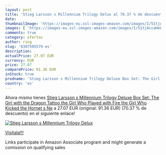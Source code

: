 ```yaml
---
layout: post
title: 'Stieg Larsson s Millennium Trilogy Delux al 70.37 % de descuento'
date: 
thumbnailImage: 'https://images-eu.ssl-images-amazon.com/images/I/51tjAccaHeL._SL200_.jpg'
images: [ 'https://images-eu.ssl-images-amazon.com/images/I/51tjAccaHeL._SL200_.jpg' ]
comments: true
category: ofertas
author: ring
slug: '0307595579-es'
description:
actualPrice: 27.07 EUR
currency: EUR
price: 27.07
comparePrice: 91.36 EUR
inStock: true
prodname: 'Stieg Larsson s Millennium Trilogy Deluxe Box Set: The Girl with the Dragon Tattoo  the Girl Who Played with Fire  the Girl Who Kicked the Hornet s Ne'
country: 'es'
---
```


Ahora mismo tienes [Stieg Larsson s Millennium Trilogy Deluxe Box Set: The Girl with the Dragon Tattoo  the Girl Who Played with Fire  the Girl Who Kicked the Hornet s Ne](https://www.amazon.es/dp/0307595579/?tag=tolees-21) a 27.07 EUR (original: 91.36 EUR) (70.37 %  de descuento) en el siguiente enlace!

[![Stieg Larsson s Millennium Trilogy Delux](https://images-eu.ssl-images-amazon.com/images/I/51tjAccaHeL._SL200_.jpg)](https://www.amazon.es/dp/0307595579/?tag=tolees-21)

[Visítala!!!](https://www.amazon.es/dp/0307595579/?tag=tolees-21)

Links participate in Amazon Associate program and might generate a comission on qualifying sales
